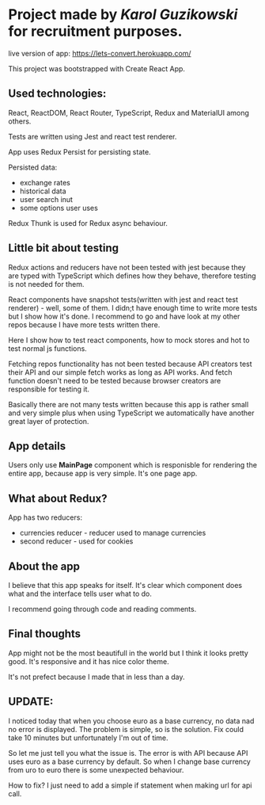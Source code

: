 # Project made by *Karol Guzikowski* for recruitment purposes.

live version of app:
https://lets-convert.herokuapp.com/

This project was bootstrapped with Create React App.

## Used technologies:
React, ReactDOM, React Router, TypeScript, Redux and MaterialUI among others.

Tests are written using Jest and react test renderer.

App uses Redux Persist for persisting state.

Persisted data:
 * exchange rates
 * historical data
 * user search inut
 * some options user uses

Redux Thunk is used for Redux async behaviour.

## Little bit about testing
Redux actions and reducers have not been tested with jest because they are typed with TypeScript which defines how they behave, therefore testing is not needed for them.

React components have snapshot tests(written with jest and react test renderer) - well, some of them. I didn;t have enough time to write more tests but I show how it's done. I recommend to go and have look at my other repos because I have more tests written there.

Here I show how to test react components, how to mock stores and hot to test normal js functions.

Fetching repos functionality has not been tested because API creators test their API and our simple fetch works as long as API works. And fetch function doesn't need to be tested because browser creators are responsible for testing it.

Basically there are not many tests written because this app is rather small and very simple plus when using TypeScript we automatically have another great layer of protection.

## App details
Users only use **MainPage** component which is responisble for rendering the entire app, because app is very simple. It's one page app.

## What about Redux?
App has two reducers:
* currencies reducer - reducer used to manage currencies
* second reducer - used for cookies

## About the app
I believe that this app speaks for itself. It's clear which component does what and the interface tells user what to do.

I recommend going through code and reading comments.

## Final thoughts
App might not be the most beautifull in the world but I think it looks pretty good. It's responsive and it has nice color theme.

It's not prefect because I made that in less than a day.

## UPDATE:
I noticed today that when you choose euro as a base currency, no data nad no error is displayed. The problem is simple, so is the solution. Fix could take 10 minutes but unfortunately I'm out of time.

So let me just tell you what the issue is. The error is with API because API uses euro as a base currency by default. So when I change base currency from uro to euro there is some unexpected behaviour.

How to fix? I just need to add a simple if statement when making url for api call.
